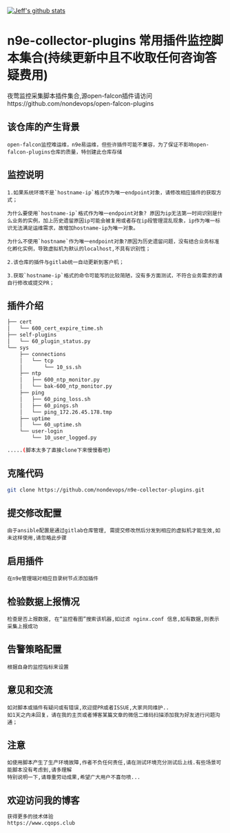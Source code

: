 [![Jeff's github stats](https://github-readme-stats.vercel.app/api?username=nondevops&show_icons=true&theme=dark&layout=compact)](https://github.com/nondevops/n9e-collector-plugins)

# n9e-collector-plugins 常用插件监控脚本集合(持续更新中且不收取任何咨询答疑费用)
夜莺监控采集脚本插件集合,源open-falcon插件请访问https://github.com/nondevops/open-falcon-plugins

## 该仓库的产生背景

``` text
open-falcon监控难运维，n9e易运维，但些许插件可能不兼容，为了保证不影响open-falcon-plugins仓库的质量，特创建此仓库存储
```

## 监控说明

``` text
1.如果系统环境不是`hostname-ip`格式作为唯一endpoint对象，请修改相应插件的获取方式；

为什么要使用`hostname-ip`格式作为唯一endpoint对象? 原因为ip无法第一时间识别是什么业务的实例，加上历史遗留原因ip可能会被复用或者存在ip段管理混乱现象，ip作为唯一标识无法满足运维需求，故增加hostname-ip为唯一对象。

为什么不使用`hostname`作为唯一endpoint对象?原因为历史遗留问题，没有结合业务标准化孵化实例，导致虚拟机为默认的localhost,不具有识别性；

2.该仓库的插件与gitlab统一自动更新到客户机；

3.获取`hostname-ip`格式的命令可能写的比较简陋，没有多方面测试，不符合业务需求的请自行修改或提交PR；
```

## 插件介绍

``` bash
├── cert
│   └── 600_cert_expire_time.sh
├── self-plugins
│   └── 60_plugin_status.py
└── sys
    ├── connections
    │   └── tcp
    │       └── 10_ss.sh
    ├── ntp
    │   ├── 600_ntp_monitor.py
    │   └── bak-600_ntp_monitor.py
    ├── ping
    │   ├── 60_ping_loss.sh
    │   ├── 60_pings.sh
    │   └── ping_172.26.45.178.tmp
    ├── uptime
    │   └── 60_uptime.sh
    └── user-login
        └── 10_user_logged.py

.....(脚本太多了直接clone下来慢慢看吧)


```

## 克隆代码

``` bash
git clone https://github.com/nondevops/n9e-collector-plugins.git
```

## 提交修改配置

``` text
由于ansible配置是通过gitlab仓库管理, 需提交修改然后分发到相应的虚拟机才能生效,如未这样使用,请忽略此步骤
```

## 启用插件

``` text
在n9e管理端对相应目录树节点添加插件
```

## 检验数据上报情况

``` text
检查是否上报数据, 在“监控看图”搜索该机器,如过滤 nginx.conf 信息,如有数据,则表示采集上报成功
```

## 告警策略配置

``` text
根据自身的监控指标来设置
```
## 意见和交流
```
如对脚本或插件有疑问或有错误,欢迎提PR或者ISSUE,大家共同维护..
如1天之内未回复，请在我的主页或者博客某篇文章的微信二维码扫描添加我为好友进行问题沟通；
```

## 注意
```
如使用脚本产生了生产环境故障,作者不负任何责任,请在测试环境充分测试后上线.有些场景可能脚本没有考虑到,请多理解
特别说明一下,请尊重劳动成果,希望广大用户不喜勿喷...
```

## 欢迎访问我的博客

``` bash
获得更多的技术体验
https://www.cqops.club
```
